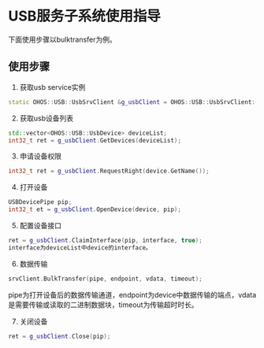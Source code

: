# USB服务子系统使用指导<a name="ZH-CN_TOPIC_0000001077367159"></a>


下面使用步骤以bulktransfer为例。

## 使用步骤<a name="section18816105182315"></a>

1.  获取usb service实例

```cpp
static OHOS::USB::UsbSrvClient &g_usbClient = OHOS::USB::UsbSrvClient::GetInstance();
```

2.  获取usb设备列表

```cpp
std::vector<OHOS::USB::UsbDevice> deviceList;
int32_t ret = g_usbClient.GetDevices(deviceList);
```

3.  申请设备权限

```cpp
int32_t ret = g_usbClient.RequestRight(device.GetName());
```

4.  打开设备

```cpp
USBDevicePipe pip;
int32_t et = g_usbClient.OpenDevice(device, pip);
```

5.  配置设备接口

```cpp
ret = g_usbClient.ClaimInterface(pip, interface, true);
interface为deviceList中device的interface。
```

6.  数据传输

```cpp
srvClient.BulkTransfer(pipe, endpoint, vdata, timeout);
```
pipe为打开设备后的数据传输通道，endpoint为device中数据传输的端点，vdata是需要传输或读取的二进制数据块，timeout为传输超时时长。

7.  关闭设备

```cpp
ret = g_usbClient.Close(pip);
```
